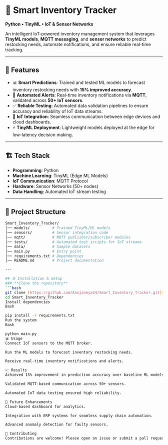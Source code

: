 # 🛒 Smart Inventory Tracker
**Python • TinyML • IoT & Sensor Networks**

An intelligent IoT-powered inventory management system that leverages **TinyML models**, **MQTT messaging**, and **sensor networks** to predict restocking needs, automate notifications, and ensure reliable real-time tracking.

---

## 🚀 Features
- 📊 **Smart Predictions**: Trained and tested ML models to forecast inventory restocking needs with **15% improved accuracy**.  
- 🔔 **Automated Alerts**: Real-time inventory notifications via **MQTT**, validated across **50+ IoT sensors**.  
- ✅ **Reliable Testing**: Automated data validation pipelines to ensure accuracy and reliability of IoT data streams.  
- 🔗 **IoT Integration**: Seamless communication between edge devices and cloud dashboards.  
- ⚡ **TinyML Deployment**: Lightweight models deployed at the edge for low-latency decision making.  

---

## 🏗️ Tech Stack
- **Programming**: Python  
- **Machine Learning**: TinyML (Edge ML Models)  
- **IoT Communication**: MQTT Protocol  
- **Hardware**: Sensor Networks (50+ nodes)  
- **Data Handling**: Automated IoT stream testing  

---

## 📂 Project Structure
```bash
Smart_Inventory_Tracker/
│── models/          # Trained TinyML/ML models
│── sensors/         # Sensor integration code
│── mqtt/            # MQTT publisher/subscriber modules
│── tests/           # Automated test scripts for IoT streams
│── data/            # Sample datasets
│── main.py          # Entry point
│── requirements.txt # Dependencies
│── README.md        # Project documentation

---

## ⚙️ Installation & Setup
### **Clone the repository**
```bash
git clone [https://github.com/Aanjaneya24/Smart_Inventory_Tracker.git](https://github.com/Aanjaneya24/Smart_Inventory_Tracker.git)
cd Smart_Inventory_Tracker
Install dependencies
Bash

pip install -r requirements.txt
Run the system
Bash

python main.py
📊 Usage
Connect IoT sensors to the MQTT broker.

Run the ML models to forecast inventory restocking needs.

Receive real-time inventory notifications and alerts.

📈 Results
Achieved 15% improvement in prediction accuracy over baseline ML models.

Validated MQTT-based communication across 50+ sensors.

Automated IoT data testing ensured high reliability.

🔮 Future Enhancements
Cloud-based dashboard for analytics.

Integration with ERP systems for seamless supply chain automation.

Advanced anomaly detection for faulty sensors.

🤝 Contributing
Contributions are welcome! Please open an issue or submit a pull request if you'd like to enhance this project.

